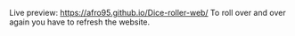 Live preview: https://afro95.github.io/Dice-roller-web/
To roll over and over again you have to refresh the website.

